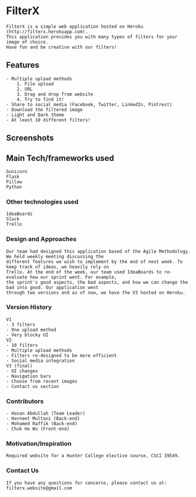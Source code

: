 # FilterX
	FilterX is a simple web application hosted on Heroku (http://filterx.herokuapp.com).
	This application provides you with many types of filters for your image of choice.
	Have fun and be creative with our filters!

## Features
	- Multiple upload methods
		1. File upload
		2. URL
		3. Drag and drop from website
		4. Try to find it!
	- Share to social media (Facebook, Twitter, LinkedIn, Pintrest)
	- Download the filtered image
	- Light and Dark theme
	- At least 10 different filters!

## Screenshots

## Main Tech/frameworks used
	Gunicorn
	Flask
	Pillow
	Python

### Other technologies used
	IdeaBoardz
	Slack
	Trello

### Design and Approaches
	Our team had designed this application based of the Agile Methodology. We held weekly meeting discussing the
	different features we wish to implement by the end of next week. To keep track of ideas, we heavily rely on
	Trello. At the end of the week, our team used IdeaBoards to re-evaluate how our sprint went. For example,
	the sprint's good aspects, the bad aspects, and how we can change the bad into good. Our application went
	through two versions and as of now, we have the V3 hosted on Heroku.

### Version History
	V1 
	- 3 filters
	- One upload method
	- Very blocky UI
	V2 
	- 10 filters
	- Multiple upload methods
	- Filters re-designed to be more efficient
	- Social media integration
	V3 (final)
	- UI changes
	- Navigation bars
	- Choose from recent images
	- Contact us section

### Contributors
	- Hasan Abdullah (Team Leader)
	- Harneet Multani (Back-end)
	- Mohamed Raffik (Back-end)
	- Chuk Ho Wu (Front-end)

### Motivation/Inspiration
	Required website for a Hunter College elective course, CSCI 39549.

### Contact Us
	If you have any questions for concerns, please contact us at: filterx.website@gmail.com